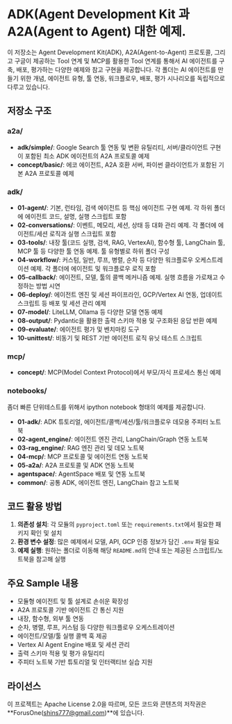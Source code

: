 # ADK(Agent Development Kit 과 A2A(Agent to Agent) 대한 예제.

이 저장소는 Agent Development Kit(ADK), A2A(Agent-to-Agent) 프로토콜, 그리고 구글이 제공하는 Tool 연계 및 MCP를 활용한 Tool 연계를 통해서 AI 에이전트를 구축, 배포, 평가하는 다양한 예제와 참고 구현을 제공합니다. 각 폴더는 AI 에이전트를 만들기 위한 개념, 에이전트 유형, 툴 연동, 워크플로우, 배포, 평가 시나리오를 독립적으로 다루고 있습니다.

## 저장소 구조

### a2a/
- **adk/simple/**: Google Search 툴 연동 및 변환 유틸리티, 서버/클라이언트 구현이 포함된 최소 ADK 에이전트의 A2A 프로토콜 예제
- **concept/basic/**: 에코 에이전트, A2A 호환 서버, 파이썬 클라이언트가 포함된 기본 A2A 프로토콜 예제

### adk/
- **01-agent/**: 기본, 런타임, 검색 에이전트 등 핵심 에이전트 구현 예제. 각 하위 폴더에 에이전트 코드, 설명, 실행 스크립트 포함
- **02-conversations/**: 이벤트, 메모리, 세션, 상태 등 대화 관리 예제. 각 폴더에 에이전트/세션 로직과 실행 스크립트 포함
- **03-tools/**: 내장 툴(코드 실행, 검색, RAG, VertexAI), 함수형 툴, LangChain 툴, MCP 툴 등 다양한 툴 연동 예제. 툴 유형별로 하위 폴더 구성
- **04-workflow/**: 커스텀, 일반, 루프, 병렬, 순차 등 다양한 워크플로우 오케스트레이션 예제. 각 폴더에 에이전트 및 워크플로우 로직 포함
- **05-callback/**: 에이전트, 모델, 툴의 콜백 메커니즘 예제. 실행 흐름을 가로채고 수정하는 방법 시연
- **06-deploy/**: 에이전트 엔진 및 세션 파이프라인, GCP/Vertex AI 연동, 업데이트 스크립트 등 배포 및 세션 관리 예제
- **07-model/**: LiteLLM, Ollama 등 다양한 모델 연동 예제
- **08-output/**: Pydantic을 활용한 출력 스키마 적용 및 구조화된 응답 반환 예제
- **09-evaluate/**: 에이전트 평가 및 벤치마킹 도구
- **10-unittest/**: 비동기 및 REST 기반 에이전트 로직 유닛 테스트 스크립트

### mcp/
- **concept/**: MCP(Model Context Protocol)에서 부모/자식 프로세스 통신 예제

### notebooks/
좀더 빠른 단위테스트를 위해서 ipython notebook 형태의 예제를 제공합니다. 

- **01-adk/**: ADK 튜토리얼, 에이전트/콜백/세션/툴/워크플로우 데모용 주피터 노트북
- **02-agent_engine/**: 에이전트 엔진 관리, LangChain/Graph 연동 노트북
- **03-rag_engine/**: RAG 엔진 관리 및 데모 노트북
- **04-mcp/**: MCP 프로토콜 및 에이전트 연동 노트북
- **05-a2a/**: A2A 프로토콜 및 ADK 연동 노트북
- **agentspace/**: AgentSpace 배포 및 연동 노트북
- **common/**: 공통 ADK, 에이전트 엔진, LangChain 참고 노트북


## 코드 활용 방법

1. **의존성 설치**: 각 모듈의 `pyproject.toml` 또는 `requirements.txt`에서 필요한 패키지 확인 및 설치
2. **환경 변수 설정**: 많은 예제에서 모델, API, GCP 인증 정보가 담긴 `.env` 파일 필요
3. **예제 실행**: 원하는 폴더로 이동해 해당 `README.md`의 안내 또는 제공된 스크립트/노트북을 참고해 실행

## 주요 Sample 내용
- 모듈형 에이전트 및 툴 설계로 손쉬운 확장성
- A2A 프로토콜 기반 에이전트 간 통신 지원
- 내장, 함수형, 외부 툴 연동
- 순차, 병렬, 루프, 커스텀 등 다양한 워크플로우 오케스트레이션
- 에이전트/모델/툴 실행 콜백 훅 제공
- Vertex AI Agent Engine 배포 및 세션 관리
- 출력 스키마 적용 및 평가 유틸리티
- 주피터 노트북 기반 튜토리얼 및 인터랙티브 실습 지원

## 라이선스

이 프로젝트는 Apache License 2.0을 따르며, 모든 코드와 콘텐츠의 저작권은 **ForusOne(shins777@gmail.com)**에 있습니다.